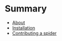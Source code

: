 # Summary

* [About](README.md)
* [Installation](installation.md)
* [Contributing a spider](contribute-a-spider.md)

